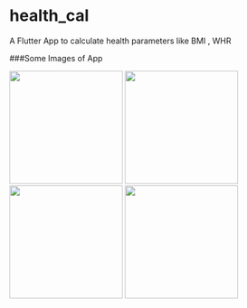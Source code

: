 # health_cal

A Flutter App to calculate health parameters like BMI , WHR 

###Some Images of App

<img src="https://user-images.githubusercontent.com/71614009/115810207-34a8b800-a40b-11eb-869d-d615ea6e610c.jpg" width ="200">   <img src="https://user-images.githubusercontent.com/71614009/115810259-4722f180-a40b-11eb-8e5d-96e5b8143ceb.jpg" width ="200">   <img src="https://user-images.githubusercontent.com/71614009/115810274-4ab67880-a40b-11eb-9aa3-f8bef2aaa02f.jpg" width ="200">    <img src="https://user-images.githubusercontent.com/71614009/115810288-4ee29600-a40b-11eb-94ab-748da4dfe53a.jpg" width ="200">

